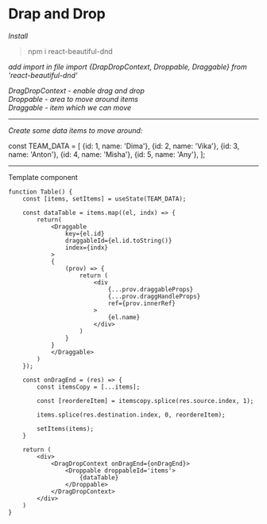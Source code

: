# Drap and Drop

*Install*
> npm i react-beautiful-dnd

*add import in file*
*import {DrapDropContext, Droppable, Draggable} from 'react-beautiful-dnd'*

*DragDropContext - enable drag and drop*
<br/>
*Droppable - area to move around items*
<br/>
*Draggable - item which we can move*

------------
*Create some data items to move around:*

const TEAM_DATA = [
    {id: 1, name: 'Dima'},
    {id: 2, name: 'Vika'},
    {id: 3, name: 'Anton'},
    {id: 4, name: 'Misha'},
    {id: 5, name: 'Any'},
];

------------

Template component
```
function Table() {
    const [items, setItems] = useState(TEAM_DATA);

    const dataTable = items.map((el, indx) => {
        return(
            <Draggable 
                key={el.id} 
                draggableId={el.id.toString()} 
                index={indx}
            >
            {
                (prov) => {
                    return (
                        <div
                            {...prov.draggableProps}
                            {...prov.draggHandleProps}
                            ref={prov.innerRef}
                        >
                            {el.name}
                        </div>
                    )
                }
            }
            </Draggable>
        )
    });

    const onDragEnd = (res) => {
        const itemsCopy = [...items];

        const [reordereItem] = itemscopy.splice(res.source.index, 1);

        items.splice(res.destination.index, 0, reordereItem);

        setItems(items);
    }

    return (
        <div>
            <DragDropContext onDragEnd={onDragEnd}>
                <Droppable droppableId='items'>
                    {dataTable}
                </Droppable>
            </DragDropContext>
        </div>
    )
}
```
